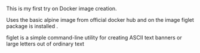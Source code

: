 This is my first try on Docker image creation.

Uses the basic alpine image from official docker hub and on the image figlet package is installed .

figlet is a simple command-line utility for creating ASCII text banners or large letters out of ordinary text
